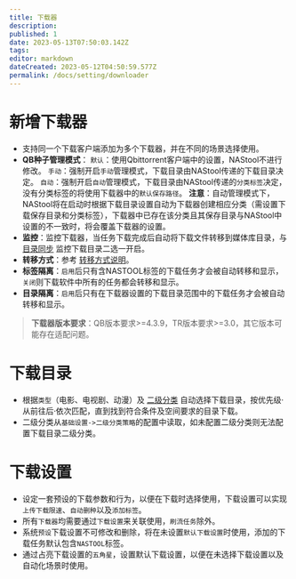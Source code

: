 ```yaml
---
title: 下载器
description: 
published: 1
date: 2023-05-13T07:50:03.142Z
tags: 
editor: markdown
dateCreated: 2023-05-12T04:50:59.577Z
permalink: /docs/setting/downloader
---
```


# 新增下载器

- 支持同一个下载客户端添加为多个下载器，并在不同的场景选择使用。
- **QB种子管理模式**：
  `默认`：使用Qbittorrent客户端中的设置，NAStool不进行修改。
  `手动`：强制开启`手动`管理模式，下载目录由NAStool传递的下载目录决定。
  `自动`：强制开启`自动`管理模式，下载目录由NAStool传递的`分类标签`决定，没有分类标签的将使用下载器中的`默认保存路径`。
  **注意**：自动管理模式下，NAStool将在启动时根据下载目录设置自动为下载器创建相应分类（需设置下载保存目录和分类标签），下载器中已存在该分类且其保存目录与NAStool中设置的不一致时，将会覆盖下载器的设置。
- **监控**：监控下载器，当任务下载完成后自动将下载文件转移到媒体库目录，与 [目录同步](/目录同步) 监控下载目录二选一开启。
- **转移方式**：参考 [转移方式说明](/名词解释#转移方式)。
- **标签隔离**：`启用`后只有含NASTOOL标签的下载任务才会被自动转移和显示，`关闭`则下载软件中所有的任务都会转移和显示。
- **目录隔离**：`启用`后只有在下载器设置的下载目录范围中的下载任务才会被自动转移和显示。

> **下载器版本要求**：QB版本要求>=4.3.9，TR版本要求>=3.0，其它版本可能存在适配问题。


# 下载目录

- 根据`类型`（电影、电视剧、动漫）及 [二级分类](/基础设置#媒体) 自动选择下载目录，按优先级·从前往后·依次匹配，直到找到符合条件及空间要求的目录下载。
- 二级分类从`基础设置->二级分类策略`的配置中读取，如未配置二级分类则无法配置下载目录二级分类。

# 下载设置

- 设定一套预设的下载参数和行为，以便在下载时选择使用，下载设置可以实现`上传下载限速`、`自动删种`以及`添加标签`。
- 所有`下载器`均需要通过`下载设置`来关联使用，`刷流任务`除外。
- 系统`预设`下载设置不可修改和删除，将在未设置`默认下载设置`时使用，添加的下载任务默认包含`NASTOOL`标签。
- 通过占亮下载设置的`五角星`，设置默认下载设置，以便在未选择下载设置以及自动化场景时使用。